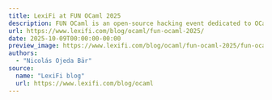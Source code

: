 ```yaml
---
title: LexiFi at FUN OCaml 2025
description: FUN OCaml is an open-source hacking event dedicated to OCaml enthusiasts and professionals alike. The second edition took place this year on September 15 and 16 in Warsaw, Poland, and LexiFi took part in it!
url: https://www.lexifi.com/blog/ocaml/fun-ocaml-2025/
date: 2025-10-09T00:00:00-00:00
preview_image: https://www.lexifi.com/blog/ocaml/fun-ocaml-2025/fun-ocaml-2025.png
authors:
  - "Nicolás Ojeda Bär"
source:
  name: "LexiFi blog"
  url: https://www.lexifi.com/blog/ocaml
---
```

